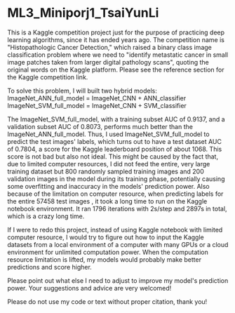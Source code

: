 # ML3_Miniporj1_TsaiYunLi
This is a Kaggle competition project just for the purpose of practicing deep learning algorithms, since it has ended years ago. The competition name is "Histopathologic Cancer Detection," which raised a binary class image classification problem where we need to "identify metastatic cancer in small image patches taken from larger digital pathology scans", quoting the original words on the Kaggle platform. Please see the reference section for the Kaggle competition link. <br>

To solve this problem, I will built two hybrid models: <br>
ImageNet_ANN_full_model = ImageNet_CNN + ANN_classifier <br>
ImageNet_SVM_full_model = ImageNet_CNN + SVM_classifier

The ImageNet_SVM_full_model, with a training subset AUC of 0.9137, and a validation subset AUC of 0.8073, performs much better than the ImageNet_ANN_full_model. Thus, I used ImageNet_SVM_full_model to predict the test images' labels, which turns out to have a test dataset AUC of 0.7804, a score for the Kaggle leaderboard position of about 1068. This score is not bad but also not ideal. This might be caused by the fact that, due to limited computer resources, I did not feed the entire, very large training dataset but 800 randomly sampled training images and 200 validation images in the model during its training phase, potentially causing some overfitting and inaccuracy in the models' prediction power. Also because of the limitation on computer resource, when predicting labels for the entire 57458 test images , it took a long time to run on the Kaggle notebook environment. It ran 1796 iterations with 2s/step and 2897s in total, which is a crazy long time. 

If I were to redo this project, instead of using Kaggle notebook with limited computer resource, I would try to figure out how to input the Kaggle datasets from a local environment of a computer with many GPUs or a cloud environment for unlimited computation power. When the computation resource limitation is lifted, my models would probably make better predictions and score higher.

Please point out what else I need to adjust to improve my model's prediction power. Your suggestions and advice are very welcomed!

Please do not use my code or text without proper citation, thank you!
